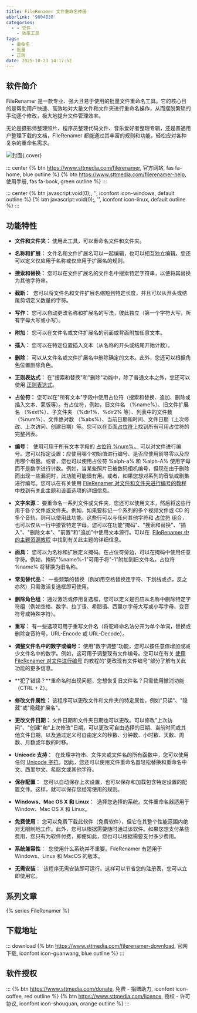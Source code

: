 ```yaml
---
title: FileRenamer 文件重命名神器
abbrlink: '9804838'
categories:
  - - 软件
    - 效率工具
tags:
  - 重命名
  - 批量
  - 正则
date: 2025-10-23 14:17:52
---
```


## 软件简介

FileRenamer 是一款专业、强大且易于使用的批量文件重命名工具。它的核心目的是帮助用户快速、高效地对大量文件和文件夹进行重命名操作，从而摆脱繁琐的手动逐个修改，极大地提升文件管理效率。

无论是摄影师整理照片、程序员整理代码文件、音乐爱好者整理专辑，还是普通用户整理下载的文档，FileRenamer 都能通过其丰富的规则和功能，轻松应对各种复杂的重命名需求。

![封面](/images/filerenamer.png){.cover}

::: center
{% btn https://www.sttmedia.com/filerenamer, 官方网站, fas fa-home, blue outline %}
{% btn https://www.sttmedia.com/filerenamer-help, 使用手册, fas fa-book, green outline %}
:::

::: center
{% btn javascript:void(0);, '', iconfont icon-windows, default outline %}
{% btn javascript:void(0);, '', iconfont icon-linux, default outline %}
:::

## 功能特性

- **文件和文件夹：** 使用此工具，可以重命名文件和文件夹。

- **名称和扩展：** 文件名和文件扩展名可以一起编辑，也可以相互独立编辑。您还可以定义仅应用于名称或仅应用于扩展名的规则。

- **搜索和替换：** 您可以在文件扩展名的文件名中搜索特定字符串，以便将其替换为其他字符串。

- **截断：**  您可以将文件名和文件扩展名缩短到特定长度，并且可以从开头或结尾剪切定义数量的字符。

- **写作：** 您可以自动更改名称和扩展名的写法，彼此独立（第一个字符大写，所有字母大写或小写）。

- **附加：** 您可以在文件名或文件扩展名的前面或背面附加任意文本。

- **插入：** 您可以在特定位置插入文本（从名称的开头或结尾开始计数）。

- **删除：** 可以从文件名或文件扩展名中删除确定的文本。此外，您还可以根据角色位置删除角色。

- **正则表达式：** 在"搜索和替换"和"删除"功能中，除了普通文本之外，您还可以使用 [正则表达式](https://www.sttmedia.com/regular-expressions)。

- **占位符：** 您可以在"所有文本"字段中使用占位符（搜索和替换、追加、删除或插入文本、蒙版等）。有占位符，例如，旧文件名 （%name%）、旧文件扩展名 （%ext%）、子文件夹 （%dir1%、%dir2% 等）、列表中的文件数 （%num%）、文件绝对数 （%abs%）、当前日期和时间、文件日期（上次修改、上次访问、创建日期）等。您可以在页面[占位符](https://www.sttmedia.com/filerenamer-placeholders)上找到所有可用占位符的完整列表。

- **编号：**  使用可用于所有文本字段的 [占位符 %num%，](https://www.sttmedia.com/filerenamer-placeholders#numbering) 可以对文件进行编号。您可以指定设置：应使用哪个初始值进行编号、是否应使用前导零以及应用哪个增量。或者，您也可以使用占位符 %alph-a% 和 %alph-A% 使用字母而不是数字进行计数。例如，当某些照片已被数码相机编号，但现在由于删除而出现一些漏洞时，此功能可能很有用。或者，如果您想对系列的音轨或剧集进行编号。您可以在有关使用 [FileRenamer 对文件和文件夹进行编号的教程](https://www.sttmedia.com/filerenamer-numbering) 中找到有关此主题和设置选项的详细信息。

- **文字来源：** 要重命名一系列文件或文件夹，您还可以使用文本，然后将这些行用于各个文件或文件夹。例如，如果要标记一个系列的多个视频文件或 CD 的多个音轨，则可以使用此功能。这些行可以与任何其他字符和 [占位符](https://www.sttmedia.com/filerenamer-placeholders) 组合，也可以仅从一行中接管特定字母。您可以在功能"掩码"、"搜索和替换"、"插入"、"删除文本"、"前置"和"追加"中使用文本源行。可以在  [FileRenamer 中的主题资源教程](https://www.sttmedia.com/filerenamer-sources) 中找到有关此主题的详细信息。

- **面具：** 您可以为名称和扩展定义掩码。在占位符旁边，可以在掩码中使用任意字符。例如，掩码"%name%-1"可用于将"-1"附加到旧文件名。占位符 %name% 将替换为旧名称。

- **常见替代品：**  一些频繁的替换（例如用空格替换连字符、下划线或点，反之亦然）只需激活复选框即可使用。

- **删除角色组：** 通过激活或停用复选框，您可以定义是否应从名称中删除特定字符组（例如空格、数字、拉丁语、希腊语、西里尔字母大写或小写字母、变音符号或特殊字符）。

- **重写：** 有一些选项可用于重写文件名（将驼峰命名法分开为单个单词，替换或删除变音符号，URL-Encode 或 URL-Decode）。

- **调整文件名中的数字或编号：** 使用"数字调整"功能，您可以按任意值增加或减少文件名中的数字。例如，这可用于调整现有文件编号。您可以在有关 [使用 FileRenamer 对文件进行编号](https://www.sttmedia.com/filerenamer-numbering) 的教程的"更改现有文件编号"部分了解有关此功能的更多信息。

- **犯了错误？**重命名时出现问题，您想恢复旧文件名？只需使用撤消功能 （CTRL + Z）。

- **修改文件属性：** 该程序可以更改文件和文件夹的特定属性，例如"只读"、"隐藏"或"隐藏扩展名"。

- **更改文件日期：** 文件日期和文件夹日期也可以更改。可以修改"上次访问"、"创建"和"上次修改"日期。可以更改可自由选择的日期、当前时间或其他文件日期，以及通过定义可自由定义的秒数、分钟数、小时数、天数、周数、月数或年数的时移。

- **Unicode 支持：**  在处理字符串、文件夹或文件名的所有函数中，您可以使用任何 [Unicode 字符](https://www.sttmedia.com/unicode)。因此，您还可以使用文件重命名器轻松替换和重命名中文、西里尔文、希腊文或其他字符。

- **保存配置：**  您可以自动保存上次设置，也可以保存和加载包含特定设置的配置文件。这样，就可以保存您经常使用的规则。

- **Windows、Mac OS X 和 Linux：**  选择您选择的系统。文件重命名器适用于 Window、Mac OS X 和 Linux。

- **免费使用：** 您可以免费下载此软件（免费软件），但它在其整个性能范围内绝对无限制地工作。此外，您可以根据需要随时通过该软件。如果您想支付某些费用，您只有为软件付费，即便如此，您也可以根据需要支付多少费用。

- **系统兼容性：**  您使用什么系统并不重要。FileRenamer 有适用于 Windows、Linux 和 MacOS 的版本。

- **无需安装：**  该程序无需安装即可运行。这样可以节省您的注册表，您可以立即使用它。

## 系列文章

{% series FileRenamer %}

## 下载地址

::: download
{% btn https://www.sttmedia.com/filerenamer-download, 官网下载, iconfont icon-guanwang, blue outline %}
:::

## 软件授权

:::
{% btn https://www.sttmedia.com/donate, 免费 - 捐赠助力, iconfont icon-coffee, red outline %}
{% btn https://www.sttmedia.com/licence, 授权 - 许可协议, iconfont icon-shouquan, orange outline %}
:::

